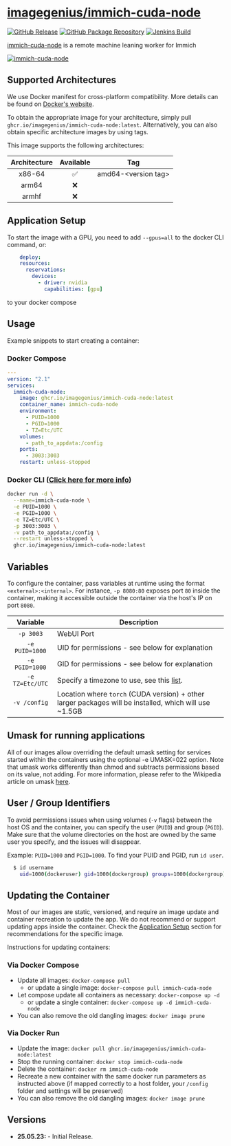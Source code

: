 <!-- DO NOT EDIT THIS FILE MANUALLY  -->

# [imagegenius/immich-cuda-node](https://github.com/imagegenius/docker-immich-cuda-node)

[![GitHub Release](https://img.shields.io/github/release/imagegenius/docker-immich-cuda-node.svg?color=007EC6&labelColor=555555&logoColor=ffffff&style=for-the-badge&logo=github)](https://github.com/imagegenius/docker-immich-cuda-node/releases)
[![GitHub Package Repository](https://shields.io/badge/GitHub%20Package-blue?logo=github&logoColor=ffffff&style=for-the-badge)](https://github.com/imagegenius/docker-immich-cuda-node/packages)
[![Jenkins Build](https://img.shields.io/jenkins/build?labelColor=555555&logoColor=ffffff&style=for-the-badge&jobUrl=https%3A%2F%2Fci.imagegenius.io%2Fjob%2FDocker-Pipeline-Builders%2Fjob%2Fdocker-immich-cuda-node%2Fjob%2Fmain%2F&logo=jenkins)](https://ci.imagegenius.io/job/Docker-Pipeline-Builders/job/docker-immich-cuda-node/job/main/)

[immich-cuda-node](https://github.com/imagegenius/docker-immich-cuda-node) is a remote machine leaning worker for Immich

[![immich-cuda-node](https://avatars.githubusercontent.com/u/121947548?s=200&v=4)](https://github.com/imagegenius/docker-immich-cuda-node)

## Supported Architectures

We use Docker manifest for cross-platform compatibility. More details can be found on [Docker's website](https://github.com/docker/distribution/blob/master/docs/spec/manifest-v2-2.md#manifest-list).

To obtain the appropriate image for your architecture, simply pull `ghcr.io/imagegenius/immich-cuda-node:latest`. Alternatively, you can also obtain specific architecture images by using tags.

This image supports the following architectures:

| Architecture | Available | Tag |
| :----: | :----: | ---- |
| x86-64 | ✅ | amd64-\<version tag\> |
| arm64 | ❌ | |
| armhf | ❌ | |

## Application Setup

To start the image with a GPU, you need to add `--gpus=all` to the docker CLI command, or:

```yaml
    deploy:
    resources:
      reservations:
        devices:
          - driver: nvidia
            capabilities: [gpu]
```

to your docker compose

## Usage

Example snippets to start creating a container:

### Docker Compose

```yaml
---
version: "2.1"
services:
  immich-cuda-node:
    image: ghcr.io/imagegenius/immich-cuda-node:latest
    container_name: immich-cuda-node
    environment:
      - PUID=1000
      - PGID=1000
      - TZ=Etc/UTC
    volumes:
      - path_to_appdata:/config
    ports:
      - 3003:3003
    restart: unless-stopped
```

### Docker CLI ([Click here for more info](https://docs.docker.com/engine/reference/commandline/cli/))

```bash
docker run -d \
  --name=immich-cuda-node \
  -e PUID=1000 \
  -e PGID=1000 \
  -e TZ=Etc/UTC \
  -p 3003:3003 \
  -v path_to_appdata:/config \
  --restart unless-stopped \
  ghcr.io/imagegenius/immich-cuda-node:latest

```

## Variables

To configure the container, pass variables at runtime using the format `<external>:<internal>`. For instance, `-p 8080:80` exposes port `80` inside the container, making it accessible outside the container via the host's IP on port `8080`.

| Variable | Description |
| :----: | --- |
| `-p 3003` | WebUI Port |
| `-e PUID=1000` | UID for permissions - see below for explanation |
| `-e PGID=1000` | GID for permissions - see below for explanation |
| `-e TZ=Etc/UTC` | Specify a timezone to use, see this [list](https://en.wikipedia.org/wiki/List_of_tz_database_time_zones#List). |
| `-v /config` | Location where `torch` (CUDA version) + other larger packages will be installed, which will use ~1.5GB |

## Umask for running applications

All of our images allow overriding the default umask setting for services started within the containers using the optional -e UMASK=022 option. Note that umask works differently than chmod and subtracts permissions based on its value, not adding. For more information, please refer to the Wikipedia article on umask [here](https://en.wikipedia.org/wiki/Umask).

## User / Group Identifiers

To avoid permissions issues when using volumes (`-v` flags) between the host OS and the container, you can specify the user (`PUID`) and group (`PGID`). Make sure that the volume directories on the host are owned by the same user you specify, and the issues will disappear.

Example: `PUID=1000` and `PGID=1000`. To find your PUID and PGID, run `id user`.

```bash
  $ id username
    uid=1000(dockeruser) gid=1000(dockergroup) groups=1000(dockergroup)
```

## Updating the Container

Most of our images are static, versioned, and require an image update and container recreation to update the app. We do not recommend or support updating apps inside the container. Check the [Application Setup](#application-setup) section for recommendations for the specific image.

Instructions for updating containers:

### Via Docker Compose

* Update all images: `docker-compose pull`
  * or update a single image: `docker-compose pull immich-cuda-node`
* Let compose update all containers as necessary: `docker-compose up -d`
  * or update a single container: `docker-compose up -d immich-cuda-node`
* You can also remove the old dangling images: `docker image prune`

### Via Docker Run

* Update the image: `docker pull ghcr.io/imagegenius/immich-cuda-node:latest`
* Stop the running container: `docker stop immich-cuda-node`
* Delete the container: `docker rm immich-cuda-node`
* Recreate a new container with the same docker run parameters as instructed above (if mapped correctly to a host folder, your `/config` folder and settings will be preserved)
* You can also remove the old dangling images: `docker image prune`

## Versions

* **25.05.23:** - Initial Release.
